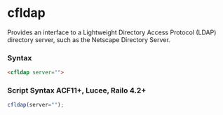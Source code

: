 # cfldap

Provides an interface to a Lightweight Directory Access Protocol
 (LDAP) directory server, such as the Netscape Directory Server.

### Syntax

```html
<cfldap server="">
```

### Script Syntax ACF11+, Lucee, Railo 4.2+

```javascript
cfldap(server="");
```
